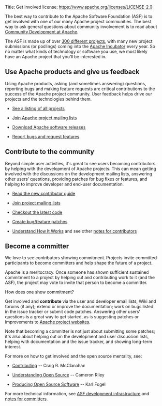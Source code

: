 Title: Get Involved
license: https://www.apache.org/licenses/LICENSE-2.0

The best way to contribute to the Apache Software Foundation (ASF) is to get involved with
one of our many Apache project communities.  The  best way to ask general questions 
about community involvement is to read about [Community Development at Apache](http://community.apache.org/).

The ASF is made up of over [300 different projects](http://projects.apache.org/), with many 
new project submissions (or podlings) coming into the [Apache Incubator](http://incubator.apache.org/) every year. 
So no matter what kinds of technology or software you use, we most 
likely have an Apache project that you'll be interested in.

## Use Apache products and give us feedback

Using Apache products, asking (and sometimes answering) questions, reporting bugs
and making feature requests are critical contributions to the success of the Apache project community.
User feedback helps drive our projects and the technologies behind them.

-  [See a listing of all projects](http://projects.apache.org/) 

-  [Join Apache project mailing lists](mailinglists.html) 

-  [Download Apache software releases](/dyn/closer.cgi) 

-  [Report bugs and request features](http://issues.apache.org/) 

## Contribute to the community

Beyond simple user activities, it's great to see users becoming contributors 
by helping with the
development of Apache projects. This can mean getting involved with the
discussions on the development mailing lists, answering other users' questions,
providing patches for bug fixes or features, and helping to improve developer and end-user
documentation.

-  [Read the new contributor guide](/dev/contributors)

-  [Join project mailing lists](mailinglists.html) 

-  [Checkout the latest code](/dev/#svn) 

-  [Create bug/feature patches](http://issues.apache.org/) 

-  [Understand How It Works](how-it-works.html) and see other [notes for
contributors](/dev/#committers) 

## Become a committer

We love to see contributors showing commitment. Projects invite committed participants to become committers and help shape the future of a project. 

Apache is a meritocracy. Once someone has shown sufficient sustained 
commitment to a project by helping out and contributing work to it
(and the ASF), the project may vote to invite that person to become a committer.

How does one show commitment?

Get involved and **contribute** via the user and developer
email lists, Wiki and forums (if any); extend or improve the documentation; 
work on bugs listed in the issue tracker or submit code patches. Answering other users' 
questions is a great way to get started, as is suggesting patches or improvements 
to [Apache project websites](../dev/contributors.html#websites).

Note that becoming a committer is not just about submitting some patches;
it's also about helping out on the development and user discussion lists,
helping with documentation and the issue tracker, and showing long-term interest.

For more on how to get involved and the open source mentality, see:

-  [Contributing](http://jakarta.apache.org/site/contributing.html) --
Craig R. McClanahan

-  [Understanding Open
Source](http://jakarta.apache.org/site/understandingopensource.html) --
Cameron Riley

-  [Producing Open Source Software](http://producingoss.com/) -- Karl Fogel

For more technical information, see [ASF development infrastructure](/dev/) and [notes for
committers](/dev/#committers).
